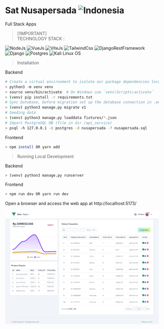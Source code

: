 # Sat Nusapersada ![Indonesia](https://raw.githubusercontent.com/stevenrskelton/flag-icon/master/png/36/country-4x3/id.png "Indonesia")
Full Stack Apps

> [!IMPORTANT]\
> TECHNOLOGY STACK :
<p align="left">
  <a><img src="https://img.shields.io/badge/v20.17.0-node-importantyellow?logo=nodedotjs" alt="NodeJs"></a>
  <a><img src="https://img.shields.io/badge/v3.4.29-vue-green?logo=vuedotjs" alt="VueJs"></a>
  <a><img src="https://img.shields.io/badge/v5.3.1-vite-blueviolet?logo=vite" alt="ViteJs"></a>
  <a><img src="https://img.shields.io/badge/v3.4.10-tailwind-yellow?logo=tailwindcss" alt="TailwindCss"></a>
  <a><img src="https://img.shields.io/badge/v3.14.0-restframework-red?logo=python" alt="DjangoRestFramework"></a>
  <a><img src="https://img.shields.io/badge/v5.0.3-django-teal?logo=django" alt="Django"></a>
  <a><img src="https://img.shields.io/badge/PostgreSQL v16.4.1-316192?logo=postgresql&logoColor=white" alt="Postgres"></a>
  <a><img src="https://img.shields.io/badge/v2024.1-kalilinux-purple?logo=kalilinux" alt="Kali Linux OS"></a>
</p>

> Installation

Backend
```bash
# Create a virtual environment to isolate our package dependencies locally
> python3 -m venv venv
> source venv/bin/activate  # On Windows use `venv\Scripts\activate`
> (venv) pip install -r requirements.txt
# Sync Database, before migration set up the database connection in .env file
> (venv) python3 manage.py migrate v1
# Seeding data
> (venv) python3 manage.py loaddata fixtures/*.json
# Import PostgreSQL DB (file in dir /api_service)
> psql -h 127.0.0.1 -U postgres -d nusapersada -f nusapersada.sql
```

Frontend
```bash
> npm install OR yarn add
```

> Running Local Development

Backend
```bash
> (venv) python3 manage.py runserver
```
Frontend
```bash
> npm run dev OR yarn run dev
```

Open a browser and access the web app at http://localhost:5173/

![View](/view.png)